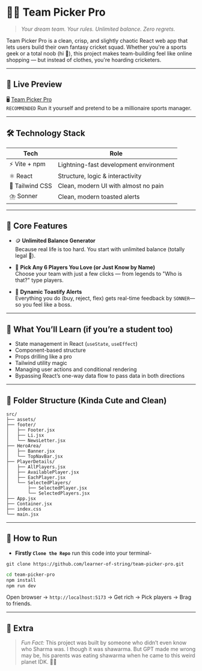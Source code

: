 
# 🏏✨ Team Picker Pro

> _Your dream team. Your rules. Unlimited balance. Zero regrets._

Team Picker Pro is a clean, crisp, and slightly chaotic React web app that lets users build their own fantasy cricket squad. Whether you're a sports geek or a total noob (hi 👋), this project makes team-building feel like online shopping — but instead of clothes, you're hoarding cricketers.

---

## 🌟 Live Preview

🖥️ [Team Picker Pro](https://team-picker-pro.netlify.app/)  
`RECOMMENDED` Run it yourself and pretend to be a millionaire sports manager.


---

## 🛠️ Technology Stack

| Tech           | Role                                   |
| -------------- | -------------------------------------- |
| ⚡ Vite + npm   | Lightning-fast development environment |
| ⚛️ React        | Structure, logic & interactivity       |
| 🎨 Tailwind CSS | Clean, modern UI with almost no pain   |
| ⛈️ Sonner | Clean, modern toasted alerts   |

---

## 🔑 Core Features

- 🪙 **Unlimited Balance Generator**  
  Because real life is too hard. You start with unlimited balance (totally legal 🫢).

- 👑 **Pick Any 6 Players You Love (or Just Know by Name)**  
  Choose your team with just a few clicks — from legends to "Who is that?" type players.

- 🔄 **Dynamic Toastify Alerts**  
  Everything you do (buy, reject, flex) gets real-time feedback by `SONNER`— so you feel like a boss.

---

## 🧠 What You’ll Learn (if you’re a student too)

- State management in React (`useState`, `useEffect`)  
- Component-based structure  
- Props drilling like a pro  
- Tailwind utility magic  
- Managing user actions and conditional rendering 
- Bypassing React’s one-way data flow to pass data in both directions  

---

## 📂 Folder Structure (Kinda Cute and Clean)
```
src/
├── assets/
├── footer/
│   ├── Footer.jsx
│   ├── Li.jsx
│   └── NewsLetter.jsx
├── HeroArea/
│   ├── Banner.jsx
│   └── TopNavBar.jsx
├── PlayerDetails/
│   ├── AllPlayers.jsx
│   ├── AvailablePlayer.jsx
│   ├── EachPlayer.jsx
│   └── SelectedPlayers/
│       ├── SelectedPlayer.jsx
│       └── SelectedPlayers.jsx
├── App.jsx  
├── Container.jsx  
├── index.css  
└── main.jsx

```




---

## 🚀 How to Run

- **Firstly `Clone the Repo`** run this code into your terminal-

`git clone https://github.com/learner-of-string/team-picker-pro.git`

```bash
cd team-picker-pro
npm install
npm run dev
```

Open browser → `http://localhost:5173` → Get rich → Pick players → Brag to friends.

---

## 🧃 Extra

> _Fun Fact:_ This project was built by someone who didn’t even know who Sharma was. I though it was shawarma. But GPT made me wrong may be, his parents was eating shawarma when he came to this weird planet IDK.  🤷‍♂️
